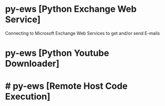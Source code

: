 # py-ews [Python Exchange Web Service]
Connecting to Microsoft Exchange Web Services to get and/or send E-mails

# py-ews [Python Youtube Downloader]

# # py-ews [Remote Host Code Execution]
